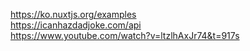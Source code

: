 https://ko.nuxtjs.org/examples  
https://icanhazdadjoke.com/api  
https://www.youtube.com/watch?v=ltzlhAxJr74&t=917s